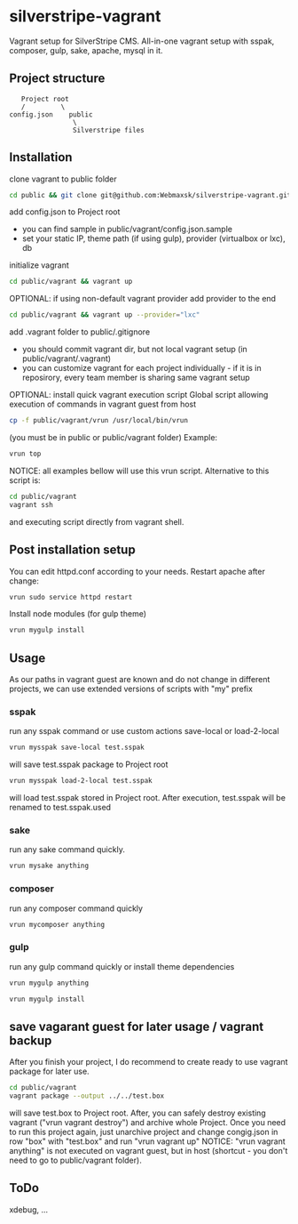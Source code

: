 # silverstripe-vagrant
Vagrant setup for SilverStripe CMS. All-in-one vagrant setup with sspak, composer, gulp, sake, apache, mysql in it.

## Project structure

       Project root
       /         \
    config.json    public
               	    \
              	    Silverstripe files


## Installation

clone vagrant to public folder
```bash
cd public && git clone git@github.com:Webmaxsk/silverstripe-vagrant.git vagrant && rm -rf vagrant/.git
```

add config.json to Project root
- you can find sample in public/vagrant/config.json.sample
- set your static IP, theme path (if using gulp), provider (virtualbox or lxc), db

initialize vagrant
```bash
cd public/vagrant && vagrant up 
```

OPTIONAL: if using non-default vagrant provider add provider to the end
```bash
cd public/vagrant && vagrant up --provider="lxc"
```

add .vagrant folder to public/.gitignore
- you should commit vagrant dir, but not local vagrant setup (in public/vagrant/.vagrant)
- you can customize vagrant for each project individually - if it is in reposirory, every team member is sharing same vagrant setup

OPTIONAL: install quick vagrant execution script
Global script allowing execution of commands in vagrant guest from host 
```bash
cp -f public/vagrant/vrun /usr/local/bin/vrun
```
(you must be in public or public/vagrant folder) 
Example:
```bash
vrun top
```

NOTICE: all examples bellow will use this vrun script. Alternative to this script is:
```bash
cd public/vagrant
vagrant ssh
```
and executing script directly from vagrant shell.


## Post installation setup

You can edit httpd.conf according to your needs.
Restart apache after change:
```bash
vrun sudo service httpd restart
```

Install node modules (for gulp theme)
```bash
vrun mygulp install
```

## Usage
As our paths in vagrant guest are known and do not change in different projects, we can use extended versions of scripts with "my" prefix

### sspak
run any sspak command or use custom actions save-local or load-2-local

```bash
vrun mysspak save-local test.sspak
```
will save test.sspak package to Project root

```bash
vrun mysspak load-2-local test.sspak
```
will load test.sspak stored in Project root. After execution, test.sspak will be renamed to test.sspak.used

### sake
run any sake command quickly.
```bash
vrun mysake anything
```

### composer
run any composer command quickly
```bash
vrun mycomposer anything
```

### gulp
run any gulp command quickly or install theme dependencies
```bash
vrun mygulp anything
```
```bash
vrun mygulp install
```

## save vagarant guest for later usage / vagrant backup
After you finish your project, I do recommend to create ready to use vagrant package for later use.
```bash
cd public/vagrant
vagrant package --output ../../test.box
```
will save test.box to Project root. After, you can safely destroy existing vagrant ("vrun vagrant destroy") and archive whole Project. Once you need to run this project again, just unarchive project and change congig.json in row "box" with "test.box" and run "vrun vagrant up"
NOTICE: "vrun vagrant anything" is not executed on vagrant guest, but in host (shortcut - you don't need to go to public/vagrant folder).

## ToDo
xdebug, ...
